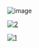 ![image](https://user-images.githubusercontent.com/115879524/225163093-48bf3788-8d16-4d26-ab00-31e7a4cf271d.png)

[![2](https://user-images.githubusercontent.com/115879524/225759280-3a0a1e2c-f3c9-480a-ad17-beb92c938930.png)](README-en.md)

[![1](https://user-images.githubusercontent.com/115879524/225759278-907ea931-dad1-4a48-b0e8-f5e9dc479c82.png)](README-pt.md)
